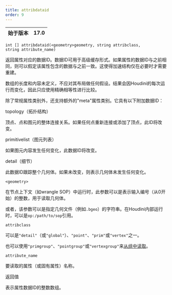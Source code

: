 ```yaml
---
title: attribdataid
order: 9
---
```

| 始于版本 | 17.0 |
| --- | --- |

`int [] attribdataid(<geometry>geometry, string attribclass, string attribute_name)`

返回属性对应的数据ID。数据ID可用于高级缓存形式。如果属性的数据ID与之前相同，则可以假定该属性包含的数据与之前一致。这使得加速结构仅在必要时才需要重建。

数组的长度和内容未定义，不应对其布局做任何假设。结果会因Houdini的每次运行而变化，因此只应使用精确相等性进行比较。

除了常规属性类别外，还支持额外的"meta"属性类别。它具有以下附加数据ID：

topology（拓扑结构）

顶点、点和图元的整体连接关系。如果任何点重新连接或添加了顶点，此ID将改变。

primitivelist（图元列表）

如果图元内容发生任何变化，此数据ID将改变。

detail（细节）

此数据ID跟踪整个几何体。如果未改变，则表示几何体未发生任何变化。

`<geometry>`

在节点上下文（如wrangle SOP）中运行时，此参数可以是表示输入编号（从0开始）的整数，用于读取几何体。

或者，该参数可以是指定几何文件（例如`.bgeo`）的字符串。在Houdini内部运行时，可以是`op:/path/to/sop`引用。

`attribclass`

可以是`"detail"`（或`"global"`）、`"point"`、`"prim"`或`"vertex"`之一。

也可以使用`"primgroup"`、`"pointgroup"`或`"vertexgroup"`来[从组中读取](../groups.html "在VEX中可以将图元/点/顶点组的内容作为属性读取")。

`attribute_name`

要读取的属性（或固有属性）名称。

返回值

表示属性数据ID的整数数组。
